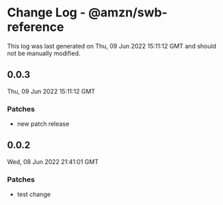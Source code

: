 # Change Log - @amzn/swb-reference

This log was last generated on Thu, 09 Jun 2022 15:11:12 GMT and should not be manually modified.

## 0.0.3
Thu, 09 Jun 2022 15:11:12 GMT

### Patches

- new patch release

## 0.0.2
Wed, 08 Jun 2022 21:41:01 GMT

### Patches

- test change

